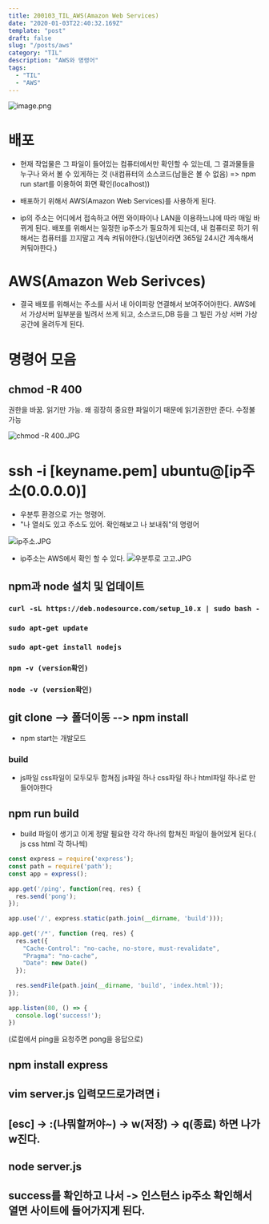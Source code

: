 ```yaml
---
title: 200103_TIL_AWS(Amazon Web Services)
date: "2020-01-03T22:40:32.169Z"
template: "post"
draft: false
slug: "/posts/aws"
category: "TIL"
description: "AWS와 명령어"
tags:
  - "TIL"
  - "AWS"
---
```


![image.png](https://images.velog.io/post-images/jotang/9b22aa40-2eb5-11ea-aaa7-6f7e5296894f/image.png)

# 배포

- 현재 작업물은 그 파일이 들어있는 컴퓨터에서만 확인할 수 있는데, 그 결과물들을 누구나 와서 볼 수 있게하는 것 (내컴퓨터의 소스코드(남들은 볼 수 없음) => npm run start를 이용하여 화면 확인(localhost))

- 배포하기 위해서 AWS(Amazon Web Services)를 사용하게 된다.
- ip의 주소는 어디에서 접속하고 어떤 와이파이나 LAN을 이용하느냐에 따라 매일 바뀌게 된다. 배포를 위해서는 일정한 ip주소가 필요하게 되는데, 내 컴퓨터로 하기 위해서는 컴퓨터를 끄지말고 계속 켜둬야한다.(일년이라면 365일 24시간 계속해서 켜둬야한다.)

# AWS(Amazon Web Serivces)

- 결국 배포를 위해서는 주소를 사서 내 아이피랑 연결해서 보여주어야한다. AWS에서 가상서버 일부분을 빌려서 쓰게 되고, 소스코드,DB 등을 그 빌린 가상 서버 가상 공간에 올려두게 된다.

# 명령어 모음

## chmod -R 400

권한을 바꿈.
읽기만 가능. 왜 굉장히 중요한 파일이기 때문에 읽기권한만 준다. 수정불가능

![chmod -R 400.JPG](https://images.velog.io/post-images/jotang/4058b790-2d24-11ea-b09c-178f559dc60f/chmod-R-400.JPG)

# ssh -i [keyname.pem] ubuntu@[ip주소(0.0.0.0)]

- 우분투 환경으로 가는 명령어.
- "나 열쇠도 있고 주소도 있어. 확인해보고 나 보내줘"의 명령어

![ip주소.JPG](https://images.velog.io/post-images/jotang/ec1d57c0-2d24-11ea-b55a-a726513626b2/ip주소.JPG)

- ip주소는 AWS에서 확인 할 수 있다.
  ![우분투로 고고.JPG](https://images.velog.io/post-images/jotang/ef225a60-2d24-11ea-9945-17529f7ef015/우분투로-고고.JPG)

## npm과 node 설치 및 업데이트

### `curl -sL https://deb.nodesource.com/setup_10.x | sudo bash -`

### `sudo apt-get update`

### `sudo apt-get install nodejs`

### `npm -v (version확인)`

### `node -v (version확인)`

## git clone --> 폴더이동 --> npm install

- npm start는 개발모드

### build

- js파일 css파일이 모두모두 합쳐짐 js파일 하나 css파일 하나 html파일 하나로 만들어야한다

## npm run build

- build 파일이 생기고 이게 정말 필요한 각각 하나의 합쳐진 파일이 들어있게 된다.( js css html 각 하나씩)

```javascript
const express = require('express');
const path = require('path');
const app = express();
​
app.get('/ping', function(req, res) {
  res.send('pong');
});
​
app.use('/', express.static(path.join(__dirname, 'build')));
​
app.get('/*', function (req, res) {
  res.set({
    "Cache-Control": "no-cache, no-store, must-revalidate",
    "Pragma": "no-cache",
    "Date": new Date()
  });
​
  res.sendFile(path.join(__dirname, 'build', 'index.html'));
});
​
app.listen(80, () => {
  console.log('success!');
})
```

(로컬에서 ping을 요청주면 pong을 응답으로)

## npm install express

## vim server.js 입력모드로가려면 i

## [esc] -> :(나뭐할꺼야~) -> w(저장) -> q(종료) 하면 나가w진다.

## node server.js

## success를 확인하고 나서 -> 인스턴스 ip주소 확인해서 열면 사이트에 들어가지게 된다.
